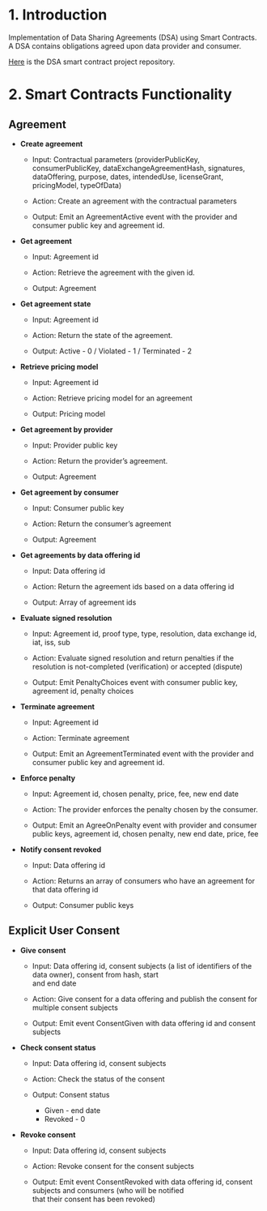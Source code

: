 # 1. Introduction

Implementation of Data Sharing Agreements (DSA) using Smart Contracts. A DSA contains obligations agreed upon data provider and consumer.

[Here](https://gitlab.com/i3-market/code/wp3/t3.2/i3m-smartcontracts) is the DSA smart contract project repository.

# 2. Smart Contracts Functionality

## Agreement

- <b> Create agreement </b>

  - Input: Contractual parameters (providerPublicKey, consumerPublicKey, dataExchangeAgreementHash, signatures, dataOffering, purpose, dates, intendedUse, licenseGrant, pricingModel, typeOfData)

  - Action: Create an agreement with the contractual parameters

  - Output: Emit an AgreementActive event with the provider and consumer public key and agreement id.

- <b> Get agreement </b>

  - Input: Agreement id

  - Action: Retrieve the agreement with the given id.

  - Output: Agreement

- <b> Get agreement state </b>

  - Input: Agreement id

  - Action: Return the state of the agreement.

  - Output: Active - 0 / Violated - 1 / Terminated - 2

- <b> Retrieve pricing model </b>

  - Input: Agreement id

  - Action: Retrieve pricing model for an agreement

  - Output: Pricing model

- <b> Get agreement by provider </b>

  - Input: Provider public key

  - Action: Return the provider’s agreement.

  - Output: Agreement

- <b> Get agreement by consumer </b>

  - Input: Consumer public key

  - Action: Return the consumer’s agreement

  - Output: Agreement

- <b> Get agreements by data offering id </b>

  - Input: Data offering id

  - Action: Return the agreement ids based on a data offering id

  - Output: Array of agreement ids

- <b> Evaluate signed resolution </b>

  - Input: Agreement id, proof type, type, resolution,
  data exchange id, iat, iss, sub

  - Action: Evaluate signed resolution and return penalties if the resolution is not-completed (verification) or accepted (dispute)

  - Output: Emit PenaltyChoices event with consumer public key, agreement id, penalty choices

- <b> Terminate agreement </b>

  - Input: Agreement id

  - Action: Terminate agreement

  - Output: Emit an AgreementTerminated event with the provider and consumer public key and agreement id.

- <b> Enforce penalty </b>

  - Input: Agreement id, chosen penalty, price, fee, new end date

  - Action: The provider enforces the penalty chosen by the consumer.

  - Output: Emit an AgreeOnPenalty event with provider and consumer public keys, agreement id, chosen penalty, new end date, price, fee

- <b> Notify consent revoked </b>

  - Input: Data offering id

  - Action: Returns an array of consumers who have an agreement for that data offering id

  - Output: Consumer public keys

## Explicit User Consent

- <b> Give consent </b>

  - Input: Data offering id, consent subjects (a list of identifiers of the data owner), consent from hash, start  
           and end date

  - Action: Give consent for a data offering and publish the consent for multiple consent subjects

  - Output: Emit event ConsentGiven with data offering id and consent subjects

- <b> Check consent status </b>

  - Input: Data offering id, consent subjects 

  - Action: Check the status of the consent

  - Output: Consent status
    - Given - end date
    - Revoked - 0

- <b> Revoke consent </b>

  - Input: Data offering id, consent subjects 

  - Action: Revoke consent for the consent subjects

  - Output: Emit event ConsentRevoked with data offering id, consent subjects and consumers (who will be notified   
            that their consent has been revoked)


